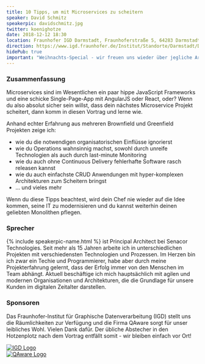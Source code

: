 ```yaml
---
title: 10 Tipps, um mit Microservices zu scheitern
speaker: David Schmitz
speakerpic: davidschmitz.jpg
twitter: koenighotze
date: 2018-12-12 18:30
location: Fraunhofer IGD Darmstadt, Fraunhoferstraße 5, 64283 Darmstadt
direction: https://www.igd.fraunhofer.de/Institut/Standorte/Darmstadt/Das-Fraunhofer-IGD-Darmstadt
hidePub: true
important: "Weihnachts-Special - wir freuen uns wieder über jegliche Art von (selbstgebackenen) Plätzchen und anderem Weihnachtsgebäck."
---
```


### Zusammenfassung

Microservices sind im Wesentlichen ein paar hippe JavaScript Frameworks und eine schicke Single-Page-App mit AngularJS oder React, oder? Wenn du also absolut sicher sein willst, dass dein nächstes Microservice Projekt scheitert, dann komm in diesen Vortrag und lerne wie.

Anhand echter Erfahrung aus mehreren Brownfield und Greenfield Projekten zeige ich:

- wie du die notwendigen organisatorischen Einflüsse ignorierst
- wie du Operations wahnsinnig machst, sowohl durch unreife Technologien als auch durch last-minute Monitoring
- wie du auch ohne Continuous Delivery fehlerhafte Software rasch releasen kannst
- wie du auch einfachste CRUD Anwendungen mit hyper-komplexen Architekturen zum Scheitern bringst
- ... und vieles mehr

Wenn du diese Tipps beachtest, wird dein Chef nie wieder auf die Idee kommen, seine IT zu modernisieren und du kannst weiterhin deinen geliebten Monolithen pflegen.

### Sprecher

{% include speakerpic-name.html %} ist Principal Architect bei Senacor Technologies. Seit mehr als 15 Jahren arbeite ich in unterschiedlichen Projekten mit verschiedensten Technologien und Prozessen. Im Herzen bin ich zwar ein Techie und Programmierer, habe aber durch meine Projekterfahrung gelernt, dass der Erfolg immer von den Menschen im Team abhängt. Aktuell beschäftige ich mich hauptsächlich mit agilen und modernen Organisationen und Architekturen, die die Grundlage für unsere Kunden im digitalen Zeitalter darstellen.

### Sponsoren

Das Fraunhofer-Institut für Graphische Datenverarbeitung (IGD) stellt uns die Räumlichkeiten zur Verfügung und die Firma QAware sorgt für unser leibliches Wohl. Vielen Dank dafür. Der übliche Abstecher in den Hotzenplotz nach dem Vortrag entfällt somit - wir bleiben einfach vor Ort!

[![IGD Logo](/images/sponsors/igd.png)](http://www.igd.fraunhofer.de/)
<br/>
[![QAware Logo](/images/sponsors/qaware.png)](http://www.qaware.de/)